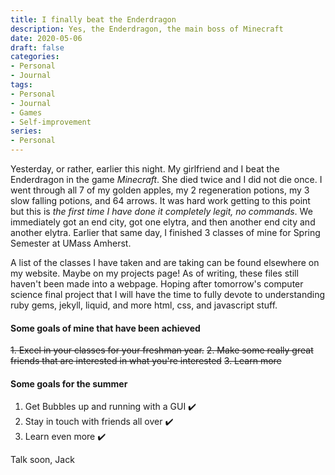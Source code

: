```yaml
---
title: I finally beat the Enderdragon
description: Yes, the Enderdragon, the main boss of Minecraft
date: 2020-05-06
draft: false
categories:
- Personal
- Journal
tags:
- Personal
- Journal
- Games
- Self-improvement
series: 
- Personal
---
```


Yesterday, or rather, earlier this night. My girlfriend and I beat the Enderdragon in the game *Minecraft*. She died twice and I did not die once. I went through all 7 of my golden apples, my 2 regeneration potions, my 3 slow falling potions, and 64 arrows. It was hard work getting to this point but this is *the first time I have done it completely legit, no commands*. We immediately got an end city, got one elytra, and then another end city and another elytra. Earlier that same day, I finished 3 classes of mine for Spring Semester at UMass Amherst.

A list of the classes I have taken and are taking can be found elsewhere on my website. Maybe on my projects page!
As of writing, these files still haven't been made into a webpage. Hoping after tomorrow's computer science final project that I will have the time to fully devote to understanding ruby gems, jekyll, liquid, and more html, css, and javascript stuff.

#### Some goals of mine that have been achieved
~~1. Excel in your classes for your freshman year.~~
~~2. Make some really great friends that are interested in what you're interested~~
~~3. Learn more~~

#### Some goals for the summer
1. Get Bubbles up and running with a GUI ✔️
2. Stay in touch with friends all over ✔️
3. Learn even more ✔️

Talk soon,
Jack
